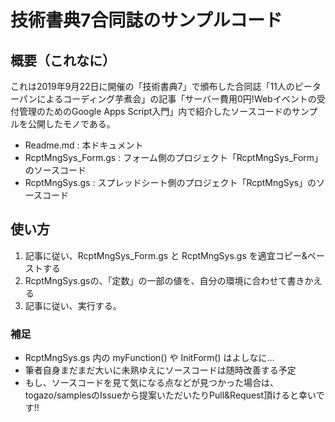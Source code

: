 # 技術書典7合同誌のサンプルコード
## 概要（これなに）
これは2019年9月22日に開催の「技術書典7」で頒布した合同誌「11人のピーターパンによるコーディング芋煮会」の記事「サーバー費用0円!Webイベントの受付管理のためのGoogle Apps Script入門」内で紹介したソースコードのサンプルを公開したモノである。

- Readme.md : 本ドキュメント
- RcptMngSys_Form.gs : フォーム側のプロジェクト「RcptMngSys_Form」のソースコード
- RcptMngSys.gs : スプレッドシート側のプロジェクト「RcptMngSys」のソースコード

## 使い方
1. 記事に従い、RcptMngSys_Form.gs と RcptMngSys.gs を適宜コピー&ペーストする
2. RcptMngSys.gsの、「定数」の一部の値を、自分の環境に合わせて書きかえる
3. 記事に従い、実行する。

### 補足
- RcptMngSys.gs 内の myFunction() や InitForm() はよしなに…
- 筆者自身まだまだ大いに未熟ゆえにソースコードは随時改善する予定
- もし、ソースコードを見て気になる点などが見つかった場合は、togazo/samplesのIssueから提案いただいたりPull&Request頂けると幸いです!!
